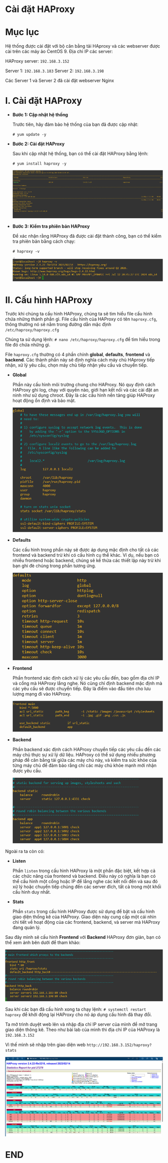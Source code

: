 # Cài đặt HAProxy

# Mục lục


Hệ thống được cài đặt với bộ cân bằng tải HAproxy và các webserver được cài trên các máy ảo CentOS 9. Địa chỉ IP các server:

HAProxy server: ``192.168.3.152``

Server 1: ``192.168.3.183``
Server 2: ``192.168.3.198``

Các Server 1 và Server 2 đã cài đặt webserver Nginx
# I. Cài đặt HAProxy

* **Bước 1: Cập nhật hệ thống**

    Trước tiên, hãy đảm bảo hệ thống của bạn đã được cập nhật:

    ``# yum update -y``

* **Bước 2: Cài đặt HAProxy**

    Sau khi cập nhật hệ thống, bạn có thể cài đặt HAProxy bằng lệnh:

    ``# yum install haproxy -y``

    ![](/img/install_HAProxy.png)

* **Bước 3: Kiểm tra phiên bản HAProxy**

    Để xác nhận rằng HAProxy đã được cài đặt thành công, bạn có thể kiểm tra phiên bản bằng cách chạy:

    ``# haproxy -v``

    ![](/img/HAProxy_ver.png)

# II. Cấu hình HAProxy

Trước khi chúng ta cấu hình HAProxy, chúng ta sẽ tìm hiểu file cấu hình chứa những thành phần gì. File cấu hình của HAProxy có tên ``haproxy.cfg``, thông thường nó sẽ nằm trong đường dẫn mặc định ``/etc/haproxy/haproxy.cfg``

Chúng ta sử dụng lệnh: ``# nano /etc/haproxy/haproxy.cfg`` để tìm hiểu trong file đó chứa những gì.

File ``haproxy.cfg`` thường có 4 phần chính **global**, **defaults**, **frontend** và **backend**. Các thành phần này sẽ định nghĩa cách máy chủ HAproxy tiếp nhận, xử lý yêu cầu, chọn máy chủ tiếp nhận yêu cầu và chuyển tiếp.

* **Global**

    Phần này cấu hình môi trường chung cho HAProxy. Nó quy định cách HAProxy ghi log, chạy với quyền nào, giới hạn kết nối và các cài đặt an ninh như sử dụng chroot. Đây là các cấu hình nền tảng giúp HAProxy hoạt động ổn định và bảo mật.

    ![](/img/HAProxy_Global.png)

* **Defaults**

    Các cấu hình trong phần này sẽ được áp dụng mặc định cho tất cả các frontend và backend trừ khi có cấu hình cụ thể khác. Ví dụ, nếu bạn có nhiều frontend hoặc backend, chúng sẽ kế thừa các thiết lập này trừ khi bạn ghi đè chúng trong phần tương ứng.

    ![](/img/HAProxy_Defaults.png)

* **Frontend**

    Phần frontend xác định cách xử lý các yêu cầu đến, bao gồm địa chỉ IP và cổng mà HAProxy lắng nghe. Nó cũng chỉ định backend mặc định mà các yêu cầu sẽ được chuyển tiếp. Đây là điểm vào đầu tiên cho lưu lượng mạng đi vào HAProxy.

    ![](/img/HAProxy_Frontend.png)

* **Backend**

    Phần backend xác định cách HAProxy chuyển tiếp các yêu cầu đến các máy chủ thực sự xử lý dữ liệu. HAProxy có thể sử dụng nhiều phương pháp để cân bằng tải giữa các máy chủ này, và kiểm tra sức khỏe của từng máy chủ để đảm bảo rằng chỉ các máy chủ khỏe mạnh mới nhận được yêu cầu.

    ![](/img/HAProxy_Backend.png)

Ngoài ra ta còn có:

* **Listen**

    Phần ``listen`` trong cấu hình HAProxy là một phần đặc biệt, kết hợp cả các chức năng của frontend và backend. Điều này có nghĩa là bạn có thể cấu hình một cổng hoặc IP để lắng nghe các kết nối đến và sau đó xử lý hoặc chuyển tiếp chúng đến các server đích, tất cả trong một khối cấu hình duy nhất.

* **Stats**

    Phần ``stats`` trong cấu hình HAProxy được sử dụng để bật và cấu hình giao diện thống kê của HAProxy. Giao diện này cung cấp một cái nhìn chi tiết về hoạt động của các frontend, backend, và server mà HAProxy đang quản lý.


Sau đây mình sẽ cấu hình **Frontend** với **Backend** HAProxy đơn giản, bạn có thể xem ảnh bên dưới để tham khảo:

![](/img/HAProxy_conf.png)


Sau khi các bạn đã cấu hình xong ta chạy lệnh: ``# systemctl restart haproxy`` để khởi động lại HAProxy cho nó áp dụng cấu hình đã thay đổi.

Ta mở trình duyệt web lên và nhập địa chỉ IP server của mình để mở trang giao diện thông kê. Theo như bài lab của mình thì địa chỉ IP của HAProxy là ``192.168.3.152`` 

Vì thế mình sẽ nhập trên giao diện web ``http://192.168.3.152/haproxy?stats``

![](/img/HAProxy_stats.png)

# END
